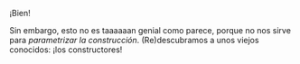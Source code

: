 ¡Bien! 

Sin embargo, esto no es taaaaaan genial como parece, porque no nos sirve para _parametrizar la construcción_. (Re)descubramos a unos viejos conocidos: ¡los constructores!